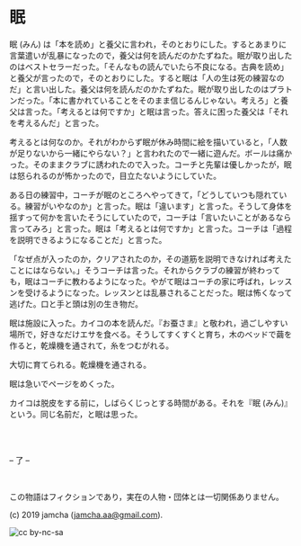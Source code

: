 

# 眠

眠 (みん) は「本を読め」と養父に言われ，そのとおりにした。するとあまりに言葉遣いが乱暴になったので，養父は何を読んだのかたずねた。眠が取り出したのはベストセラーだった。「そんなもの読んでいたら不良になる。古典を読め」と養父が言ったので，そのとおりにした。すると眠は「人の生は死の練習なのだ」と言い出した。養父は何を読んだのかたずねた。眠が取り出したのはプラトンだった。「本に書かれていることをそのまま信じるんじゃない。考えろ」と養父は言った。「考えるとは何ですか」と眠は言った。答えに困った養父は「それを考えるんだ」と言った。  

考えるとは何なのか。それがわからず眠が休み時間に絵を描いていると，「人数が足りないから一緒にやらない？」と言われたので一緒に遊んだ。ボールは痛かった。そのままクラブに誘われたので入った。コーチと先輩は優しかったが，眠は怒られるのが怖かったので，目立たないようにしていた。  

ある日の練習中，コーチが眠のところへやってきて，「どうしていつも隠れている。練習がいやなのか」と言った。眠は「違います」と言った。そうして身体を揺すって何かを言いたそうにしていたので，コーチは「言いたいことがあるなら言ってみろ」と言った。眠は「考えるとは何ですか」と言った。コーチは「過程を説明できるようになることだ」と言った。  

「なぜ点が入ったのか，クリアされたのか，その道筋を説明できなければ考えたことにはならない。」そうコーチは言った。それからクラブの練習が終わっても，眠はコーチに教わるようになった。やがて眠はコーチの家に呼ばれ，レッスンを受けるようになった。レッスンとは乱暴されることだった。眠は怖くなって逃げた。口と手と頭は別の生き物だ。  

眠は施設に入った。カイコの本を読んだ。『お蚕さま』と敬われ，過ごしやすい場所で，好きなだけエサを食べる。そうしてすくすくと育ち，木のベッドで繭を作ると，乾燥機を通されて，糸をつむがれる。  

大切に育てられる。乾燥機を通される。  

眠は急いでページをめくった。  

カイコは脱皮をする前に，しばらくじっとする時間がある。それを『眠 (みん)』という。同じ名前だ，と眠は思った。  

<br>  
<br>  

&#x2013; 了 &#x2013;  

<br>  

この物語はフィクションであり，実在の人物・団体とは一切関係ありません。  

(c) 2019 jamcha (jamcha.aa@gmail.com).  

![cc by-nc-sa](https://i.creativecommons.org/l/by-nc-sa/4.0/88x31.png)  

